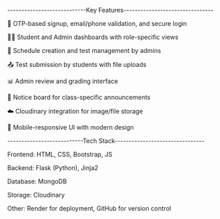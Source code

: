 ----------------------------Key Features--------------------------------

  🔐 OTP-based signup, email/phone validation, and secure login
  
  🧑‍🎓 Student and Admin dashboards with role-specific views
  
  📅 Schedule creation and test management by admins
  
  📤 Test submission by students with file uploads
  
  📊 Admin review and grading interface
  
  📃 Notice board for class-specific announcements
  
  ☁️ Cloudinary integration for image/file storage
  
  📱 Mobile-responsive UI with modern design

---------------------------Tech Stack--------------------------------

  Frontend: HTML, CSS, Bootstrap, JS
  
  Backend: Flask (Python), Jinja2
  
  Database: MongoDB
  
  Storage: Cloudinary
  
  Other: Render for deployment, GitHub for version control
